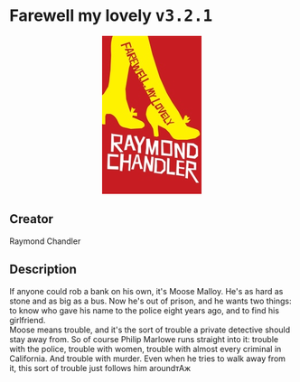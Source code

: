 
# Farewell my lovely <kbd>v3.2.1</kbd>

<center>
  <img src="./cover-1024.jpg"/>
</center>

## Creator
Raymond Chandler

## Description
If anyone could rob a bank on his own, it's Moose Malloy. He's as hard as stone and as big as a bus. Now he's out of prison, and he wants two things: to know who gave his name to the police eight years ago, and to find his girlfriend.<br> Moose means trouble, and it's the sort of trouble a private detective should stay away from. So of course Philip Marlowe runs straight into it: trouble with the police, trouble with women, trouble with almost every criminal in California. And trouble with murder. Even when he tries to walk away from it, this sort of trouble just follows him aroundтАж
